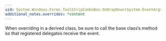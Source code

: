 ```yaml
---
uid: System.Windows.Forms.ToolStripComboBox.OnDropDown(System.EventArgs)
additional_notes.overrides: *content
---
```


<p>When overriding <xref href="System.Windows.Forms.ToolStripComboBox.OnDropDown(System.EventArgs)"></xref> in a derived class, be sure to call the base class’s <xref href="System.Windows.Forms.ToolStripComboBox.OnDropDown(System.EventArgs)"></xref> method so that registered delegates receive the event.</p>


